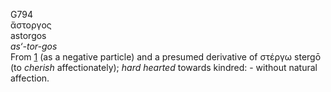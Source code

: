 G794  
ἄστοργος  
astorgos  
*as‘-tor-gos*  
From [1](g0001) (as a negative particle) and a presumed derivative of
στέργω stergō (to *cherish* affectionately); *hard* *hearted* towards
kindred: - without natural affection.  

